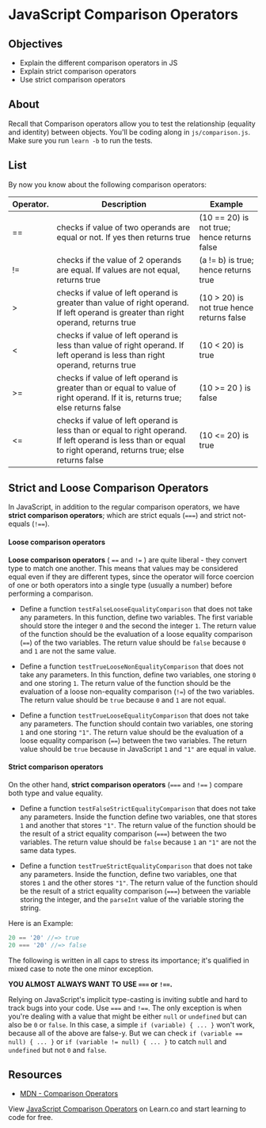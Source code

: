 # JavaScript Comparison Operators

## Objectives

+ Explain the different comparison operators in JS
+ Explain strict comparison operators
+ Use strict comparison operators

## About

Recall that Comparison operators allow you to test the relationship (equality and identity) between objects. You'll be coding along in `js/comparison.js`. Make sure you run `learn -b` to run the tests.

## List

By now you know about the following comparison operators:

| Operator.     | Description   | Example |
| ------------- | ------------- |-------- |
| ==            | checks if value of two operands are equal or not. If yes then returns true  | (10 == 20) is not true; hence returns false |
| !=            |checks if the value of 2 operands are equal. If values are not equal, returns true| (a != b) is true; hence returns true |
| >             | checks if value of left operand is greater than value of right operand. If left operand is greater than right operand, returns true  | (10 > 20) is not true hence returns false         |
| <  | checks if value of left operand is less than value of right operand. If left operand is less than right operand, returns true | (10 < 20) is true        |
| >=   | checks if value of left operand is greater than or equal to value of right operand. If it is, returns true; else returns false  | (10 >= 20 ) is false         |
| <=  | checks if value of left operand is less than or equal to right operand. If left operand is less than or equal to right operand, returns true; else returns false  |  (10 <= 20) is true       |

## Strict and Loose Comparison Operators

In JavaScript, in addition to the regular comparison operators, we have **strict comparison operators**; which are strict equals  (`===`) and strict not-equals (`!==`).

#### Loose comparison operators

**Loose comparison operators** ( `==` and `!=` ) are quite liberal - they convert type to match one another. This means that values may be considered equal even if they are different types, since the operator will force coercion of one or both operators into a single type (usually a number) before performing a comparison.

+ Define a function `testFalseLooseEqualityComparison` that does not take any parameters. In this function, define two variables. The first variable should store the integer `0` and the second the integer `1`. The return value of the function should be the evaluation of a loose equality comparison (`==`) of the two variables. The return value should be `false` because `0` and `1` are not the same value.

+ Define a function `testTrueLooseNonEqualityComparison` that does not take any parameters. In this function, define two variables, one storing `0` and one storing `1`. The return value of the function should be the evaluation of a loose non-equality comparison (`!=`) of the two variables. The return value should be `true` because `0` and `1` are not equal.

+ Define a function `testTrueLooseEqualityComparison` that does not take any parameters. The function should contain two variables, one storing `1` and one storing `"1"`. The return value should be the evaluation of a loose equality comparison (`==`) between the two variables. The return value should be `true` because in JavaScript `1` and `"1"` are equal in value.

#### Strict comparison operators

On the other hand, **strict comparison operators** (`===` and `!==` ) compare both type and value equality.

+ Define a function `testFalseStrictEqualityComparison` that does not take any parameters. Inside the function define two variables, one that stores `1` and another that stores `"1"`. The return value of the function should be the result of a strict equality comparison (`===`) between the two variables. The return value should be `false` because `1` an `"1"` are not the same data types.

+ Define a function `testTrueStrictEqualityComparison` that does not take any parameters. Inside the function, define two variables, one that stores `1` and the other stores `"1"`.
The return value of the function should be the result of a strict equality comparison (`===`) between the variable storing the integer, and the `parseInt` value of the variable storing the string.

Here is an Example:
```js
20 == '20' //=> true
20 === '20' //=> false
```

The following is written in all caps to stress its importance; it's qualified in mixed case to note the one minor exception.

**YOU ALMOST ALWAYS WANT TO USE `===` or `!==`.**

Relying on JavaScript's implicit type-casting is inviting subtle and hard to track bugs into your code. Use `===` and `!==`. The only exception is when you're dealing with a value that might be either `null` or `undefined` but can also be `0` or `false`. In this case, a simple `if (variable) { ... }` won't work, because all of the above are false-y. But we can check `if (variable == null) { ... }` or `if (variable != null) { ... }` to catch `null` and `undefined` but not `0` and `false`.

## Resources

* [MDN - Comparison Operators](https://developer.mozilla.org/en-US/docs/Web/JavaScript/Reference/Operators/Comparison_Operators)

<p data-visibility='hidden'>View <a href='https://learn.co/lessons/intro-to-comparison-operators.js' title='JavaScript Comparison Operators'>JavaScript Comparison Operators</a> on Learn.co and start learning to code for free.</p>

